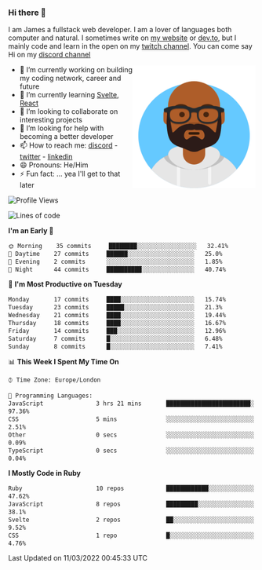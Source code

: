 ### Hi there 👋

I am James a fullstack web developer. I am a lover of languages both computer and natural. I sometimes write on [my website](https://jdhall.dev) or [dev.to](https://dev.to/zefur), but I mainly code and learn in the open on my [twitch channel](https://www.twitch.com/jozuhito). You can come say Hi on my [discord channel](https://discord.gg/sWEHvsBw)



<img align="right" height="250" width="250"  src="/assets/avataaars.png" />

  

- 🔭 I’m currently working on building my coding network, career and future
- 🌱 I’m currently learning [Svelte](https://svelte.dev), [React](https://reactjs.org)
- 👯 I’m looking to collaborate on interesting projects
- 🤔 I’m looking for help with becoming a better developer
- 📫 How to reach me: [discord](https://discord.gg/sWEHvsBw)
                      - [twitter](twitter.com/zefur)
                      - [linkedin](https://linkedin.com/in/j-d-hall)
- 😄 Pronouns: He/Him
- ⚡ Fun fact: ... yea I'll get to that later

 
<!-- BLOG-POST-LIST:START -->

<!-- BLOG-POST-LIST:END -->

<!--START_SECTION:waka-->
![Profile Views](http://img.shields.io/badge/Profile%20Views-0-blue)

![Lines of code](https://img.shields.io/badge/From%20Hello%20World%20I%27ve%20Written-84%20Thousand%20lines%20of%20code-blue)

**I'm an Early 🐤** 

```text
🌞 Morning    35 commits     ████████░░░░░░░░░░░░░░░░░   32.41% 
🌆 Daytime    27 commits     ██████░░░░░░░░░░░░░░░░░░░   25.0% 
🌃 Evening    2 commits      ░░░░░░░░░░░░░░░░░░░░░░░░░   1.85% 
🌙 Night      44 commits     ██████████░░░░░░░░░░░░░░░   40.74%

```
📅 **I'm Most Productive on Tuesday** 

```text
Monday       17 commits     ████░░░░░░░░░░░░░░░░░░░░░   15.74% 
Tuesday      23 commits     █████░░░░░░░░░░░░░░░░░░░░   21.3% 
Wednesday    21 commits     ████░░░░░░░░░░░░░░░░░░░░░   19.44% 
Thursday     18 commits     ████░░░░░░░░░░░░░░░░░░░░░   16.67% 
Friday       14 commits     ███░░░░░░░░░░░░░░░░░░░░░░   12.96% 
Saturday     7 commits      █░░░░░░░░░░░░░░░░░░░░░░░░   6.48% 
Sunday       8 commits      █░░░░░░░░░░░░░░░░░░░░░░░░   7.41%

```


📊 **This Week I Spent My Time On** 

```text
⌚︎ Time Zone: Europe/London

💬 Programming Languages: 
JavaScript               3 hrs 21 mins       ████████████████████████░   97.36% 
CSS                      5 mins              ░░░░░░░░░░░░░░░░░░░░░░░░░   2.51% 
Other                    0 secs              ░░░░░░░░░░░░░░░░░░░░░░░░░   0.09% 
TypeScript               0 secs              ░░░░░░░░░░░░░░░░░░░░░░░░░   0.04%

```

**I Mostly Code in Ruby** 

```text
Ruby                     10 repos            ████████████░░░░░░░░░░░░░   47.62% 
JavaScript               8 repos             █████████░░░░░░░░░░░░░░░░   38.1% 
Svelte                   2 repos             ██░░░░░░░░░░░░░░░░░░░░░░░   9.52% 
CSS                      1 repo              █░░░░░░░░░░░░░░░░░░░░░░░░   4.76%

```



 Last Updated on 11/03/2022 00:45:33 UTC
<!--END_SECTION:waka-->
